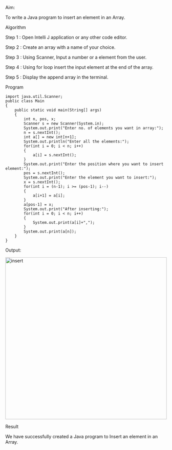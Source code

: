 Aim:

To write a Java program to insert an element in an Array.

Algorithm

Step 1 : Open Intelli J application or any other code editor.

Step 2 : Create an array with a name of your choice.

Step 3 : Using Scanner, Input a number or a element from the user.

Step 4 : Using for loop insert the input element at the end of the array.

Step 5 : Display the append array in the terminal.

Program
```
import java.util.Scanner;
public class Main
{
    public static void main(String[] args)
    {
        int n, pos, x;
        Scanner s = new Scanner(System.in);
        System.out.print("Enter no. of elements you want in array:");
        n = s.nextInt();
        int a[] = new int[n+1];
        System.out.println("Enter all the elements:");
        for(int i = 0; i < n; i++)
        {
            a[i] = s.nextInt();
        }
        System.out.print("Enter the position where you want to insert element:");
        pos = s.nextInt();
        System.out.print("Enter the element you want to insert:");
        x = s.nextInt();
        for(int i = (n-1); i >= (pos-1); i--)
        {
            a[i+1] = a[i];
        }
        a[pos-1] = x;
        System.out.print("After inserting:");
        for(int i = 0; i < n; i++)
        {
            System.out.print(a[i]+",");
        }
        System.out.print(a[n]);
    }
}
```

Output:

<img width="504" alt="insert" src="https://github.com/mehanthyka/insert-an-element/assets/127507580/7f4630d8-c1ef-4466-a841-46d61e70c08e">


Result

We have successfully created a Java program to Insert an element in an Array.

